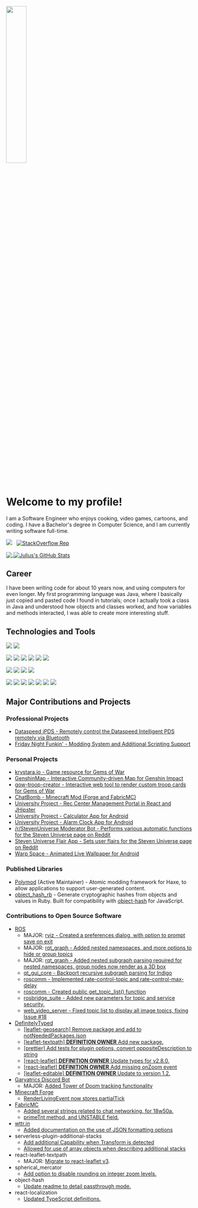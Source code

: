 <img src="https://raw.githubusercontent.com/MasterEric/MasterEric/main/comm for eric.png" style="width: 33%">

#  Welcome to my profile!
I am a Software Engineer who enjoys cooking, video games, cartoons, and coding. I have a Bachelor's degree in Computer Science, and I am currently writing software full-time.

<p>
  <img src="https://img.shields.io/github/stars/EliteMasterEric?style=social" />
  &nbsp;
  <a href="https://stackoverflow.com/users/5583560/elitemastereric"><img src="https://img.shields.io/stackexchange/stackoverflow/r/5583560" alt="StackOverflow Rep"/></a>
</p>

<a href="https://github.com/MasterEric">
  <img align="center" src="https://github-readme-stats.vercel.app/api/top-langs/?username=MasterEric&hide=Shell,Racket,GLSL&langs_count=8" />
</a>
<a href="https://github.com/MasterEric">
  <img align="center" src="https://github-readme-stats.vercel.app/api?username=MasterEric&show_icons=true&line_height=27&count_private=true" alt="Julius's GitHub Stats" />
</a>


## Career

I have been writing code for about 10 years now, and using computers for even longer. My first programming language was Java, where I basically just copied and pasted code I found in tutorials; once I actually took a class in Java and understood how objects and classes worked, and how variables and methods interacted, I was able to create more interesting stuff.


## Technologies and Tools

![](https://img.shields.io/badge/-Linux-informational?style=flat-square&logo=linux&logoColor=white&color=000000)
![](https://img.shields.io/badge/-Windows-informational?style=flat-square&logo=windows&logoColor=white&color=00a8e8)

![](https://img.shields.io/badge/-Java-informational?style=flat-square&logo=java&logoColor=white&color=eb2d2f) 
![](https://img.shields.io/badge/-JavaScript-informational?style=flat-square&logo=javascript&logoColor=white&color=f2d53c)
![](https://img.shields.io/badge/-Typescript-informational?style=flat-square&logo=typescript&logoColor=white&color=007acc)
![](https://img.shields.io/badge/-Ruby-informational?style=flat-square&logo=ruby&logoColor=white&color=red)
![](https://img.shields.io/badge/-Python-informational?style=flat-square&logo=python&logoColor=ffd43b&color=306998)
![](https://img.shields.io/badge/-Haxe-informational?style=flat-square&logo=haxe&logoColor=orange&color=black)

![](https://img.shields.io/badge/-ROS-informational?style=flat-square&logo=ros&logoColor=white&color=22314E)
![](https://img.shields.io/badge/-Spring-informational?style=flat-square&logo=spring&logoColor=white&color=6DB33F)
![](https://img.shields.io/badge/-Unity-informational?style=flat-square&logo=unity&logoColor=white&color=black)
![](https://img.shields.io/badge/-Unreal%20Engine-informational?style=flat-square&logo=unreal-engine&logoColor=white&color=0E1128)

![](https://img.shields.io/badge/-Git-black?style=flat-square&logo=git)
![](https://img.shields.io/badge/-GitHub-181717?style=flat-square&logo=github)
![](https://img.shields.io/badge/-GitLab-FCA121?style=flat-square&logo=gitlab)
![](https://img.shields.io/badge/-Microsoft%20Teams-6264A7?style=flat-square&logo=microsoft-teams)
![](https://img.shields.io/badge/-BitBucket-darkblue?style=flat-square&logo=bitbucket)
![](https://img.shields.io/badge/-npm-informational?style=flat-square&logo=npm&logoColor=white&color=000000)
![](https://img.shields.io/badge/-Bash-informational?style=flat-square&logo=gnu-bash&logoColor=white&color=000000)


## Major Contributions and Projects

### Professional Projects
* [Dataspeed iPDS - Remotely control the Dataspeed Intelligent PDS remotely via Bluetooth](https://play.google.com/store/apps/details?id=com.dataspeed.bluetoothhmi&hl=en_US&gl=US)
* [Friday Night Funkin' - Modding System and Additional Scripting Support](https://github.com/ninjamuffin99/Funkin)

### Personal Projects
* [krystara.io - Game resource for Gems of War](https://krystara.io/)
* [GenshinMap - Interactive Community-driven Map for Genshin Impact](https://github.com/GenshinMap/genshinmap.github.io/)
* [gow-troop-creator - Interactive web tool to render custom troop cards for Gems of War](https://github.com/MasterEric/gow-troop-creator)
* [ChatBomb - Minecraft Mod (Forge and FabricMC)](https://github.com/MasterEric/ChatBomb)
* [University Project - Rec Center Management Portal in React and JHipster](https://github.com/RecCenterManagement)
* [University Project - Calculator App for Android](https://github.com/MasterEric/CSI2999-2018WIN-Calculator)
* [University Project - Alarm Clock App for Android](https://github.com/MasterEric/CSI3370-2018WIN-AlarmClock)
* [/r/StevenUniverse Moderator Bot - Performs various automatic functions for the Steven Universe page on Reddit](https://github.com/MasterEric/su-moderator-bot)
* [Steven Universe Flair App - Sets user flairs for the Steven Universe page on Reddit](https://mastereric.github.io/su-flair-app/home)
* [Warp Space - Animated Live Wallpaper for Android](https://github.com/MasterEric/WarpSpaceLiveWallpaper)

### Published Libraries
* [Polymod](https://github.com/larsiusprime/polymod/) (Active Maintainer) - Atomic modding framework for Haxe, to allow applications to support user-generated content.
* [object_hash_rb](https://rubygems.org/gems/object_hash_rb) - Generate cryptographic hashes from objects and values in Ruby. Built for compatibility with [object-hash](https://github.com/puleos/object-hash) for JavaScript.

### Contributions to Open Source Software
* [ROS](https://www.ros.org/)
  * MAJOR: [rviz - Created a preferences dialog, with option to prompt save on exit](https://github.com/ros-visualization/rviz/pull/1216)
  * MAJOR: [rqt_graph - Added nested namespaces, and more options to hide or group topics](https://github.com/ros-visualization/rqt_graph/pull/13)
  * MAJOR: [rqt_graph - Added nested subgraph parsing required for nested namespaces, group nodes now render as a 3D box](https://github.com/ros-visualization/qt_gui_core/pull/87)
  * [qt_gui_core - Backport recursive subgraph parsing for Indigo](https://github.com/ros-visualization/qt_gui_core/pull/117)
  * [roscomm - Implemented rate-control-topic and rate-control-max-delay](https://github.com/ros/ros_comm/pull/947)
  * [roscomm - Created public get_topic_list() function](https://github.com/ros/ros_comm/pull/1154)
  * [rosbridge_suite - Added new parameters for topic and service security.](https://github.com/RobotWebTools/rosbridge_suite/pull/238)
  * [web_video_server - Fixed topic list to display all image topics, fixing Issue #18](https://github.com/RobotWebTools/web_video_server/pull/28)
* [DefinitelyTyped](https://definitelytyped.org/)
  * [[leaflet-geosearch] Remove package and add to notNeededPackages.json](https://github.com/DefinitelyTyped/DefinitelyTyped/pull/51551)
  * [[leaflet-textpath] **DEFINITION OWNER** Add new package.](https://github.com/DefinitelyTyped/DefinitelyTyped/pull/51552)
  * [[prettier] Add tests for plugin options, convert oppositeDescription to string](https://github.com/DefinitelyTyped/DefinitelyTyped/pull/51316)
  * [[react-leaflet] **DEFINITION OWNER** Update types for v2.8.0.](https://github.com/DefinitelyTyped/DefinitelyTyped/pull/51487)
  * [[react-leaflet] **DEFINITION OWNER** Add missing onZoom event](https://github.com/DefinitelyTyped/DefinitelyTyped/pull/51553)
  * [[leaflet-editable] **DEFINITION OWNER** Update to version 1.2.](https://github.com/DefinitelyTyped/DefinitelyTyped/pull/51516)
* [Garyatrics Discord Bot](https://garyatrics.com/)
  * MAJOR: [Added Tower of Doom tracking functionality](https://github.com/maduck/GoWDiscordTeamBot/pull/18)
* [Minecraft Forge](http://files.minecraftforge.net/)
  * [RenderLivingEvent now stores partialTick](https://github.com/MinecraftForge/MinecraftForge/pull/3822)
* [FabricMC](https://fabricmc.net/)
  * [Added several strings related to chat networking, for 18w50a. ](https://github.com/FabricMC/yarn/pull/282)
  * [primeTnt method, and UNSTABLE field.](https://github.com/FabricMC/yarn/pull/281)
* [wttr.in](https://wttr.in/)
  * [Added documentation on the use of JSON formatting options](https://github.com/ros-visualization/rqt_graph/pull/13)
* serverless-plugin-additional-stacks
  * [Add additional Capability when Transform is detected](https://github.com/nordcloud/serverless-plugin-additional-stacks/pull/28)
  * [Allowed for use of array objects when describing additional stacks](https://github.com/nordcloud/serverless-plugin-additional-stacks/pull/26)
* react-leaflet-textpath
  * MAJOR: [Migrate to react-leaflet v3](https://github.com/clementallen/react-leaflet-textpath).
* spherical_mercator
  * [Add option to disable rounding on integer zoom levels.](https://github.com/nbulaj/spherical_mercator/pull/2)
* object-hash
  * [Update readme to detail passthrough mode.](https://github.com/puleos/object-hash/pull/107)
* react-localization
  * [Updated TypeScript definitions.](https://github.com/stefalda/react-localization/pull/114)

